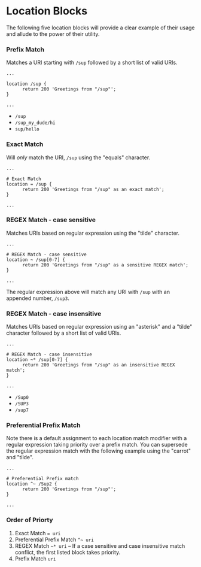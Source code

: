 # Location Blocks

The following five location blocks will provide a clear example of their usage and allude to the power of their utility.

### Prefix Match
Matches a URI starting with `/sup` followed by a short list of valid URIs.

```nginx
...

location /sup {
      return 200 'Greetings from "/sup"';
}

...
```

* `/sup`
* `/sup_my_dude/hi`
* `sup/hello`


### Exact Match
Will _only_ match the URI, `/sup` using the "equals" character.
```nginx
...

# Exact Match
location = /sup {
      return 200 'Greetings from "/sup" as an exact match';
}

...
```
### REGEX Match - case sensitive
Matches URIs based on regular expression using the "tilde" character.
```nginx
...

# REGEX Match - case sensitive
location ~ /sup[0-7] {
      return 200 'Greetings from "/sup" as a sensitive REGEX match';
}

...
```

The regular expression above will match any URI with `/sup` with an appended number, `/sup3`.

### REGEX Match - case insensitive
Matches URIs based on regular expression using an "asterisk" and a "tilde" character followed by a short list of valid URIs.
```nginx
...

# REGEX Match - case insensitive
location ~* /sup[0-7] {
      return 200 'Greetings from "/sup" as an insensitive REGEX match';
}

...
```
* `/Sup0`
* `/SUP3`
* `/sup7`

### Preferential Prefix Match
Note there is a default assignment to each location match modifier with a regular expression taking priority over a prefix match. You can supersede the regular expression match with the following example using the "carrot" and "tilde".

```nginx
...

# Preferential Prefix match
location ^~ /Sup2 {
      return 200 'Greetings from "/sup"';
}

...
```

### Order of Priorty

1. Exact Match `= uri`
2. Preferential Prefix Match `^~ uri`
3. REGEX Match `~* uri` – If a case sensitive and case insensitive match conflict, the first listed block takes priority.
4. Prefix Match `uri`
